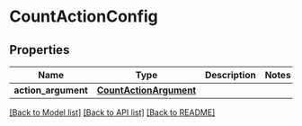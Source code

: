 # CountActionConfig

## Properties
Name | Type | Description | Notes
------------ | ------------- | ------------- | -------------
**action_argument** | [**CountActionArgument**](CountActionArgument.md) |  | 

[[Back to Model list]](../README.md#documentation-for-models) [[Back to API list]](../README.md#documentation-for-api-endpoints) [[Back to README]](../README.md)

